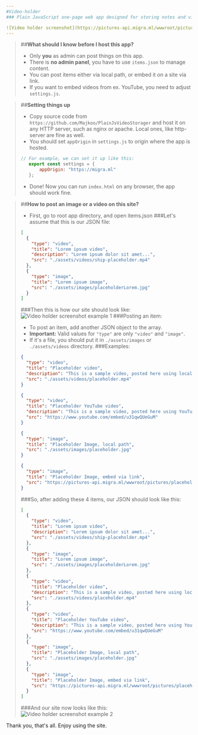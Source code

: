 ```yaml
---
#Video-holder
### Plain JavaScript one-page web app designed for storing notes and videos

![Video holder screenshot](https://pictures-api.migra.ml/wwwroot/pictures/video-holder-ss.png)
---
```


> ##**What should I know before I host this app?**
> * Only **you** as admin can post things on this app.
> * There is **no admin panel**, you have to use `items.json` to manage content.
> * You can post items either via local path, or embed it on a site via link.
> * If you want to embed videos from ex. YouTube, you need to adjust `settings.js`.
 
> ##**Setting things up**
> * Copy source code from `https://github.com/Majkoo/PlainJsVideoStorager` and host it on any HTTP server, such as nginx or apache. Local ones, like http-server are fine as well.
> * You should set `appOrigin` in `settings.js` to origin where the app is hosted. <br>
>```javascript
>// For example, we can set it up like this:
>    export const settings = { 
>        appOrigin: "https://migra.ml"
>    };
>```
> * Done! Now you can run `index.html` on any browser, the app should work fine.

> ##**How to post an image or a video on this site?**
> * First, go to root app directory, and open items.json
> ###Let's assume that this is our JSON file:
> ```json
> [
>   {
>     "type": "video",
>     "title": "Lorem ipsum video",
>     "description": "Lorem ipsum dolor sit amet...",
>     "src": "./assets/videos/ship-placeholder.mp4"
>   },
>   {
>     "type": "image",
>     "title": "Lorem ipsum image",
>     "src": "./assets/images/placeholderLorem.jpg"
>   }
> ]
> ```
> ###Then this is how our site should look like:
> ![Video holder screenshot example 1](https://pictures-api.migra.ml/wwwroot/pictures/video-holder-ss-ex1.png)
> ###Posting an item:
> * To post an item, add another JSON object to the array. 
> * **Important:** Valid values for `"type"` are only `"video"` and `"image"`.
> * If it's a file, you should put it in `./assets/images` or `./assets/videos` directory.
> ###Examples:
> ```json
> {
>   "type": "video",
>   "title": "Placeholder video",
>   "description": "This is a sample video, posted here using local source path",
>   "src": "./assets/videos/placeholder.mp4"
> }
> ```
> ```json
> {
>   "type": "video",
>   "title": "Placeholder YouTube video",
>   "description": "This is a sample video, posted here using YouTube embed link",
>   "src": "https://www.youtube.com/embed/u31qwQUeGuM"
> }
> ```
> ```json
> {
>   "type": "image",
>   "title": "Placeholder Image, local path",
>   "src": "./assets/images/placeholder.jpg"
> }
> ```
> ```json
> {
>   "type": "image",
>   "title": "Placeholder Image, embed via link",
>   "src": "https://pictures-api.migra.ml/wwwroot/pictures/placehold-img1.jpg"
> }
> ```
> ###So, after adding these 4 items, our JSON should look like this:
> ```json
> [
>   {
>     "type": "video",
>     "title": "Lorem ipsum video",
>     "description": "Lorem ipsum dolor sit amet...",
>     "src": "./assets/videos/ship-placeholder.mp4"
>   },
>   {
>     "type": "image",
>     "title": "Lorem ipsum image",
>     "src": "./assets/images/placeholderLorem.jpg"
>   },
>   {
>     "type": "video",
>     "title": "Placeholder video",
>     "description": "This is a sample video, posted here using local source path",
>     "src": "./assets/videos/placeholder.mp4"
>   },
>   {
>     "type": "video",
>     "title": "Placeholder YouTube video",
>     "description": "This is a sample video, posted here using YouTube embed link",
>     "src": "https://www.youtube.com/embed/u31qwQUeGuM"
>   },
>   {
>     "type": "image",
>     "title": "Placeholder Image, local path",
>     "src": "./assets/images/placeholder.jpg"
>   },
>   {
>     "type": "image",
>     "title": "Placeholder Image, embed via link",
>     "src": "https://pictures-api.migra.ml/wwwroot/pictures/placehold-img1.jpg"
>   }
> ]
> ```
> ###And our site now looks like this:
> ![Video holder screenshot example 2](https://pictures-api.migra.ml/wwwroot/pictures/video-holder-ss-ex2.png)

Thank you, that's all. Enjoy using the site.